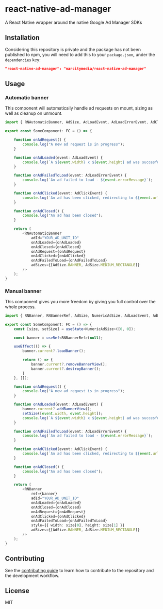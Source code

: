 # react-native-ad-manager

A React Native wrapper around the native Google Ad Manager SDKs

## Installation

Considering this repository is private and the package has not been published to npm, you will need to add this to your `package.json`, under the `dependencies` key:

```json
"react-native-ad-manager": "narcitymedia/react-native-ad-manager"
```

## Usage

### Automatic banner

This component will automatically handle ad requests on mount, sizing as well as cleanup on unmount.

```typescript
import { RNAutomaticBanner, AdSize, AdLoadEvent, AdLoadErrorEvent, AdClickEvent } from "react-native-ad-manager";

export const SomeComponent: FC = () => {

    function onAdRequest() {
        console.log("A new ad request is in progress");
    }

    function onAdLoaded(event: AdLoadEvent) {
        console.log(`A ${event.width} x ${event.height} ad was succesfully loaded`);
    }

    function onAdFailedToLoad(event: AdLoadErrorEvent) {
        console.log(`An ad failed to load - ${event.errorMessage}`);
    }

    function onAdClicked(event: AdClickEvent) {
        console.log(`An ad has been clicked, redirecting to ${event.url}`);
    }

    function onAdClosed() {
        console.log("An ad has been closed");
    }

    return (
        <RNAutomaticBanner
            adId="YOUR_AD_UNIT_ID"
            onAdLoaded={onAdLoaded}
            onAdClosed={onAdClosed}
            onAdRequest={onAdRequest}
            onAdClicked={onAdClicked}
            onAdFailedToLoad={onAdFailedToLoad}
            adSizes={[AdSize.BANNER, AdSize.MEDIUM_RECTANGLE]}
        />
    );
}
```

### Manual banner

This component gives you more freedom by giving you full control over the whole process.

```typescript
import { RNBanner, RNBannerRef, AdSize, NumericAdSize, AdLoadEvent, AdLoadErrorEvent, AdClickEvent } from "react-native-ad-manager";

export const SomeComponent: FC = () => {
    const [size, setSize] = useState<NumericAdSize>([0, 0]);

    const banner = useRef<RNBannerRef>(null);

    useEffect(() => {
        banner.current?.loadBanner();

        return () => {
            banner.current?.removeBannerView();
            banner.current?.destroyBanner();
        }
    }, []);

    function onAdRequest() {
        console.log("A new ad request is in progress");
    }

    function onAdLoaded(event: AdLoadEvent) {
        banner.current?.addBannerView();
        setSize([event.width, event.height]);
        console.log(`A ${event.width} x ${event.height} ad was succesfully loaded`);
    }

    function onAdFailedToLoad(event: AdLoadErrorEvent) {
        console.log(`An ad failed to load - ${event.errorMessage}`);
    }

    function onAdClicked(event: AdClickEvent) {
        console.log(`An ad has been clicked, redirecting to ${event.url}`);
    }

    function onAdClosed() {
        console.log("An ad has been closed");
    }

    return (
        <RNBanner
            ref={banner}
            adId="YOUR_AD_UNIT_ID"
            onAdLoaded={onAdLoaded}
            onAdClosed={onAdClosed}
            onAdRequest={onAdRequest}
            onAdClicked={onAdClicked}
            onAdFailedToLoad={onAdFailedToLoad}
            style={{ width: size[0], height: size[1] }}
            adSizes={[AdSize.BANNER, AdSize.MEDIUM_RECTANGLE]}
        />
    );
}
```

## Contributing

See the [contributing guide](CONTRIBUTING.md) to learn how to contribute to the repository and the development workflow.

## License

MIT

